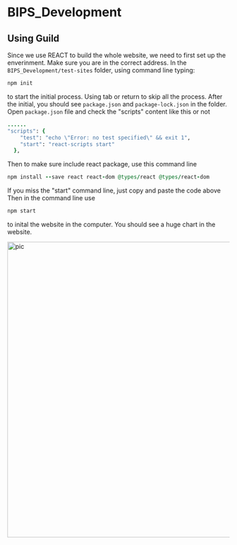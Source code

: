 # BIPS_Development

## Using Guild
Since we use REACT to build the whole website, we need to first set up the enverinment. Make sure you are in the correct address. In the 
```BIPS_Development/test-sites``` folder, using command line typing:
```ruby
npm init
```
to start the initial process. Using tab or return to skip all the process.
After the initial, you should see 
```package.json``` and ```package-lock.json``` in the folder. Open ```package.json``` file and check the "scripts" content like this or not
```ruby
......
"scripts": {
    "test": "echo \"Error: no test specified\" && exit 1",
    "start": "react-scripts start"
  },
```
Then to make sure include react package, use this command line

```ruby
npm install --save react react-dom @types/react @types/react-dom
```



If you miss the "start" command line, just copy and paste the code above
Then in the command line use
```ruby
npm start
```  

to inital the website in the computer. You should see a huge chart in the website.


<img width="671" alt="pic" src="https://user-images.githubusercontent.com/78289898/224536041-0255bca2-4d40-402f-aa29-58508fd6e652.png">

